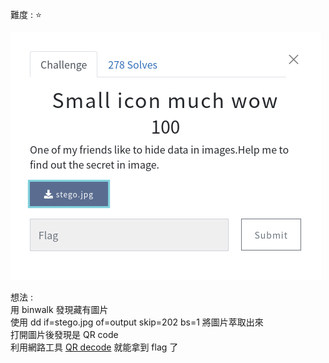 難度 :  :star: 
  
![question](https://github.com/dreamisadream/CTF/blob/master/CTF_CONTEST/2019/HackconCTF/Stego/Small%20icon%20much%20wow/pic1.png)

想法 :<br>
        用 binwalk 發現藏有圖片 <br>
        使用 dd if=stego.jpg of=output skip=202 bs=1 將圖片萃取出來 <br>
        打開圖片後發現是 QR code <br>
        利用網路工具 [QR decode](https://zxing.org/w/decode.jspx) 就能拿到 flag 了 <br>
